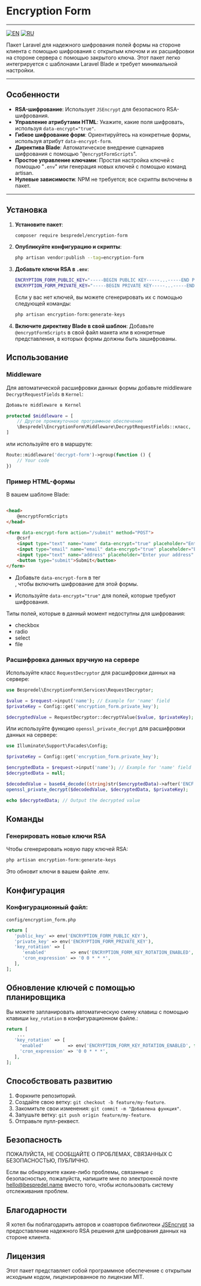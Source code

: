 # Encryption Form

---

[![EN](https://img.shields.io/badge/README-EN-blue.svg)](https://github.com/bespredel/encryption-form/blob/master/README.md)
[![RU](https://img.shields.io/badge/README-RU-blue.svg)](https://github.com/bespredel/encryption-form/blob/master/README_RU.md)

Пакет Laravel для надежного шифрования полей формы на стороне клиента с помощью шифрования с открытым ключом и их расшифровки на стороне сервера с
помощью закрытого
ключа. Этот пакет легко интегрируется с шаблонами Laravel Blade и требует минимальной настройки.

---

## Особенности

- **RSA-шифрование**: Использует `JSEncrypt` для безопасного RSA-шифрования.
- **Управление атрибутами HTML**: Укажите, какие поля шифровать, используя `data-encrypt="true"`.
- **Гибкое шифрование форм**: Ориентируйтесь на конкретные формы, используя атрибут `data-encrypt-form`.
- **Директива Blade**: Автоматическое внедрение сценариев шифрования с помощью "`@encryptFormScripts`".
- **Простое управление ключами**: Простая настройка ключей с помощью "`.env`" или генерация новых ключей с помощью команд artisan.
- **Нулевые зависимости**: NPM не требуется; все скрипты включены в пакет.

---

## Установка

1. **Установите пакет**:
   ```bash
   composer require bespredel/encryption-form
   ```
2. **Опубликуйте конфигурацию и скрипты**:
   ```bash
   php artisan vendor:publish --tag=encryption-form
   ```
3. **Добавьте ключи RSA в ``.env``**:
   ```bash
   ENCRYPTION_FORM_PUBLIC_KEY="-----BEGIN PUBLIC KEY-----...-----END PUBLIC KEY-----"
   ENCRYPTION_FORM_PRIVATE_KEY="-----BEGIN PRIVATE KEY-----...-----END PRIVATE KEY-----"
   ```

   Если у вас нет ключей, вы можете сгенерировать их с помощью следующей команды:
   ```bash
   php artisan encryption-form:generate-keys
   ```

4. **Включите директиву Blade в свой шаблон**:
   Добавьте `@encryptFormScripts` в свой файл макета или в конкретные представления, в которых формы должны быть зашифрованы.

## Использование

### Middleware

Для автоматической расшифровки данных формы добавьте middleware `DecryptRequestFields` в `Kernel`:

```php
Добавьте middleware в Kernel

protected $middleware = [
    // Другое промежуточное программное обеспечение
    \Bespredel\EncryptionForm\Middleware\DecryptRequestFields::класс,
]
```

или используйте его в маршруте:

```php
Route::middleware('decrypt-form')->group(function () {
    // Your code
})
```

### Пример HTML-формы

В вашем шаблоне Blade:

```html

<head>
    @encryptFormScripts
</head>

<form data-encrypt-form action="/submit" method="POST">
    @csrf
    <input type="text" name="name" data-encrypt="true" placeholder="Enter your name" />
    <input type="email" name="email" data-encrypt="true" placeholder="Enter your email" />
    <input type="text" name="address" placeholder="Enter your address" />
    <button type="submit">Submit</button>
</form>
```

- Добавьте `data-encrypt-form` в тег <form>, чтобы включить шифрование для этой формы.
- Используйте `data-encrypt="true"` для полей, которые требуют шифрования.

Типы полей, которые в данный момент недоступны для шифрования:

- checkbox
- radio
- select
- file

### Расшифровка данных вручную на сервере

Используйте класс `RequestDecryptor` для расшифровки данных на сервере:

```php
use Bespredel\EncryptionForm\Services\RequestDecryptor;

$value = $request->input('name'); // Example for 'name' field
$privateKey = Config::get('encryption_form.private_key');

$decryptedValue = RequestDecryptor::decryptValue($value, $privateKey);
```

Или используйте функцию `openssl_private_decrypt` для расшифровки данных на сервере:

```php
use Illuminate\Support\Facades\Config;

$privateKey = Config::get('encryption_form.private_key');

$encryptedData = $request->input('name'); // Example for 'name' field
$decryptedData = null;

$decodedValue = base64_decode((string)str($encryptedData)->after('ENCF:'), true);
openssl_private_decrypt($decodedValue, $decryptedData, $privateKey);

echo $decryptedData; // Output the decrypted value
```

## Команды

### Генерировать новые ключи RSA

Чтобы сгенерировать новую пару ключей RSA:

```bash
php artisan encryption-form:generate-keys
```

Это обновит ключи в вашем файле .env.

## Конфигурация

### Конфигурационный файл:

```config/encryption_form.php```

```php
return [
   'public_key' => env('ENCRYPTION_FORM_PUBLIC_KEY'),
   'private_key' => env('ENCRYPTION_FORM_PRIVATE_KEY'),
   'key_rotation' => [
      'enabled'         => env('ENCRYPTION_FORM_KEY_ROTATION_ENABLED', false),
      'cron_expression' => '0 0 * * *',
   ],
];
```

## Обновление ключей с помощью планировщика

Вы можете запланировать автоматическую смену клавиш с помощью клавиши `key_rotation` в конфигурационном файле.:

```php
return [
    ...
   'key_rotation' => [
     'enabled'         => env('ENCRYPTION_FORM_KEY_ROTATION_ENABLED', false),
     'cron_expression' => '0 0 * * *',
   ],
];
```

## Способствовать развитию

1. Форкните репозиторий.
2. Создайте свою ветку: `git checkout -b feature/my-feature`.
3. Закомитьте свои изменения: `git commit -m "Добавлена функция"`.
4. Запушьте ветку: `git push origin feature/my-feature`.
5. Отправьте пулл-реквест.

## Безопасность

ПОЖАЛУЙСТА, НЕ СООБЩАЙТЕ О ПРОБЛЕМАХ, СВЯЗАННЫХ С БЕЗОПАСНОСТЬЮ, ПУБЛИЧНО.

Если вы обнаружите какие-либо проблемы, связанные с безопасностью, пожалуйста, напишите мне по электронной
почте [hello@bespredel.name](hello@bespredel.name) вместо того,
чтобы использовать систему отслеживания проблем.

## Благодарности

Я хотел бы поблагодарить авторов и соавторов библиотеки [JSEncrypt](https://github.com/travist/jsencrypt) за предоставление надежного RSA решения для
шифрования данных на стороне клиента.

## Лицензия

Этот пакет представляет собой программное обеспечение с открытым исходным кодом, лицензированное по лицензии MIT.